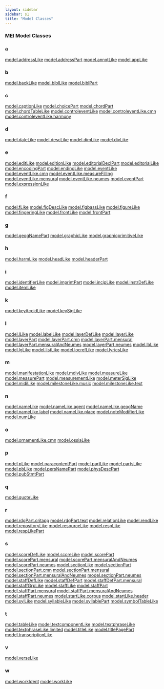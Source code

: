 ```yaml
---
layout: sidebar
sidebar: s1
title: "Model Classes"
---
```

<div>
   <h3 class="widget-title">MEI Model Classes</h3>
   <div class="textwidget">
      <div class="sortedInitials well a">
         <h3>a</h3>
         <a class="link_odd_classSpec a" href="/v3/model-classes/model.addressLike">model.addressLike</a>
         <a class="link_odd_classSpec a" href="/v3/model-classes/model.addressPart">model.addressPart</a>
         <a class="link_odd_classSpec a" href="/v3/model-classes/model.annotLike">model.annotLike</a>
         <a class="link_odd_classSpec a" href="/v3/model-classes/model.appLike">model.appLike</a>
      </div>
      <div class="sortedInitials well b">
         <h3>b</h3>
         <a class="link_odd_classSpec b" href="/v3/model-classes/model.backLike">model.backLike</a>
         <a class="link_odd_classSpec b" href="/v3/model-classes/model.biblLike">model.biblLike</a>
         <a class="link_odd_classSpec b" href="/v3/model-classes/model.biblPart">model.biblPart</a>
      </div>
      <div class="sortedInitials well c">
         <h3>c</h3>
         <a class="link_odd_classSpec c" href="/v3/model-classes/model.captionLike">model.captionLike</a>
         <a class="link_odd_classSpec c" href="/v3/model-classes/model.choicePart">model.choicePart</a>
         <a class="link_odd_classSpec c" href="/v3/model-classes/model.chordPart">model.chordPart</a>
         <a class="link_odd_classSpec c" href="/v3/model-classes/model.chordTableLike">model.chordTableLike</a>
         <a class="link_odd_classSpec c" href="/v3/model-classes/model.controleventLike">model.controleventLike</a>
         <a class="link_odd_classSpec c" href="/v3/model-classes/model.controleventLike.cmn">model.controleventLike.cmn</a>
         <a class="link_odd_classSpec c" href="/v3/model-classes/model.controleventLike.harmony">model.controleventLike.harmony</a>
      </div>
      <div class="sortedInitials well d">
         <h3>d</h3>
         <a class="link_odd_classSpec d" href="/v3/model-classes/model.dateLike">model.dateLike</a>
         <a class="link_odd_classSpec d" href="/v3/model-classes/model.descLike">model.descLike</a>
         <a class="link_odd_classSpec d" href="/v3/model-classes/model.dimLike">model.dimLike</a>
         <a class="link_odd_classSpec d" href="/v3/model-classes/model.divLike">model.divLike</a>
      </div>
      <div class="sortedInitials well e">
         <h3>e</h3>
         <a class="link_odd_classSpec e" href="/v3/model-classes/model.editLike">model.editLike</a>
         <a class="link_odd_classSpec e" href="/v3/model-classes/model.editionLike">model.editionLike</a>
         <a class="link_odd_classSpec e" href="/v3/model-classes/model.editorialDeclPart">model.editorialDeclPart</a>
         <a class="link_odd_classSpec e" href="/v3/model-classes/model.editorialLike">model.editorialLike</a>
         <a class="link_odd_classSpec e" href="/v3/model-classes/model.encodingPart">model.encodingPart</a>
         <a class="link_odd_classSpec e" href="/v3/model-classes/model.endingLike">model.endingLike</a>
         <a class="link_odd_classSpec e" href="/v3/model-classes/model.eventLike">model.eventLike</a>
         <a class="link_odd_classSpec e" href="/v3/model-classes/model.eventLike.cmn">model.eventLike.cmn</a>
         <a class="link_odd_classSpec e" href="/v3/model-classes/model.eventLike.measureFilling">model.eventLike.measureFilling</a>
         <a class="link_odd_classSpec e" href="/v3/model-classes/model.eventLike.mensural">model.eventLike.mensural</a>
         <a class="link_odd_classSpec e" href="/v3/model-classes/model.eventLike.neumes">model.eventLike.neumes</a>
         <a class="link_odd_classSpec e" href="/v3/model-classes/model.eventPart">model.eventPart</a>
         <a class="link_odd_classSpec e" href="/v3/model-classes/model.expressionLike">model.expressionLike</a>
      </div>
      <div class="sortedInitials well f">
         <h3>f</h3>
         <a class="link_odd_classSpec f" href="/v3/model-classes/model.fLike">model.fLike</a>
         <a class="link_odd_classSpec f" href="/v3/model-classes/model.figDescLike">model.figDescLike</a>
         <a class="link_odd_classSpec f" href="/v3/model-classes/model.figbassLike">model.figbassLike</a>
         <a class="link_odd_classSpec f" href="/v3/model-classes/model.figureLike">model.figureLike</a>
         <a class="link_odd_classSpec f" href="/v3/model-classes/model.fingeringLike">model.fingeringLike</a>
         <a class="link_odd_classSpec f" href="/v3/model-classes/model.frontLike">model.frontLike</a>
         <a class="link_odd_classSpec f" href="/v3/model-classes/model.frontPart">model.frontPart</a>
      </div>
      <div class="sortedInitials well g">
         <h3>g</h3>
         <a class="link_odd_classSpec g" href="/v3/model-classes/model.geogNamePart">model.geogNamePart</a>
         <a class="link_odd_classSpec g" href="/v3/model-classes/model.graphicLike">model.graphicLike</a>
         <a class="link_odd_classSpec g" href="/v3/model-classes/model.graphicprimitiveLike">model.graphicprimitiveLike</a>
      </div>
      <div class="sortedInitials well h">
         <h3>h</h3>
         <a class="link_odd_classSpec h" href="/v3/model-classes/model.harmLike">model.harmLike</a>
         <a class="link_odd_classSpec h" href="/v3/model-classes/model.headLike">model.headLike</a>
         <a class="link_odd_classSpec h" href="/v3/model-classes/model.headerPart">model.headerPart</a>
      </div>
      <div class="sortedInitials well i">
         <h3>i</h3>
         <a class="link_odd_classSpec i" href="/v3/model-classes/model.identifierLike">model.identifierLike</a>
         <a class="link_odd_classSpec i" href="/v3/model-classes/model.imprintPart">model.imprintPart</a>
         <a class="link_odd_classSpec i" href="/v3/model-classes/model.incipLike">model.incipLike</a>
         <a class="link_odd_classSpec i" href="/v3/model-classes/model.instrDefLike">model.instrDefLike</a>
         <a class="link_odd_classSpec i" href="/v3/model-classes/model.itemLike">model.itemLike</a>
      </div>
      <div class="sortedInitials well k">
         <h3>k</h3>
         <a class="link_odd_classSpec k" href="/v3/model-classes/model.keyAccidLike">model.keyAccidLike</a>
         <a class="link_odd_classSpec k" href="/v3/model-classes/model.keySigLike">model.keySigLike</a>
      </div>
      <div class="sortedInitials well l">
         <h3>l</h3>
         <a class="link_odd_classSpec l" href="/v3/model-classes/model.lLike">model.lLike</a>
         <a class="link_odd_classSpec l" href="/v3/model-classes/model.labelLike">model.labelLike</a>
         <a class="link_odd_classSpec l" href="/v3/model-classes/model.layerDefLike">model.layerDefLike</a>
         <a class="link_odd_classSpec l" href="/v3/model-classes/model.layerLike">model.layerLike</a>
         <a class="link_odd_classSpec l" href="/v3/model-classes/model.layerPart">model.layerPart</a>
         <a class="link_odd_classSpec l" href="/v3/model-classes/model.layerPart.cmn">model.layerPart.cmn</a>
         <a class="link_odd_classSpec l" href="/v3/model-classes/model.layerPart.mensural">model.layerPart.mensural</a>
         <a class="link_odd_classSpec l" href="/v3/model-classes/model.layerPart.mensuralAndNeumes">model.layerPart.mensuralAndNeumes</a>
         <a class="link_odd_classSpec l" href="/v3/model-classes/model.layerPart.neumes">model.layerPart.neumes</a>
         <a class="link_odd_classSpec l" href="/v3/model-classes/model.lbLike">model.lbLike</a>
         <a class="link_odd_classSpec l" href="/v3/model-classes/model.lgLike">model.lgLike</a>
         <a class="link_odd_classSpec l" href="/v3/model-classes/model.listLike">model.listLike</a>
         <a class="link_odd_classSpec l" href="/v3/model-classes/model.locrefLike">model.locrefLike</a>
         <a class="link_odd_classSpec l" href="/v3/model-classes/model.lyricsLike">model.lyricsLike</a>
      </div>
      <div class="sortedInitials well m">
         <h3>m</h3>
         <a class="link_odd_classSpec m" href="/v3/model-classes/model.manifestationLike">model.manifestationLike</a>
         <a class="link_odd_classSpec m" href="/v3/model-classes/model.mdivLike">model.mdivLike</a>
         <a class="link_odd_classSpec m" href="/v3/model-classes/model.measureLike">model.measureLike</a>
         <a class="link_odd_classSpec m" href="/v3/model-classes/model.measurePart">model.measurePart</a>
         <a class="link_odd_classSpec m" href="/v3/model-classes/model.measurementLike">model.measurementLike</a>
         <a class="link_odd_classSpec m" href="/v3/model-classes/model.meterSigLike">model.meterSigLike</a>
         <a class="link_odd_classSpec m" href="/v3/model-classes/model.midiLike">model.midiLike</a>
         <a class="link_odd_classSpec m" href="/v3/model-classes/model.milestoneLike.music">model.milestoneLike.music</a>
         <a class="link_odd_classSpec m" href="/v3/model-classes/model.milestoneLike.text">model.milestoneLike.text</a>
      </div>
      <div class="sortedInitials well n">
         <h3>n</h3>
         <a class="link_odd_classSpec n" href="/v3/model-classes/model.nameLike">model.nameLike</a>
         <a class="link_odd_classSpec n" href="/v3/model-classes/model.nameLike.agent">model.nameLike.agent</a>
         <a class="link_odd_classSpec n" href="/v3/model-classes/model.nameLike.geogName">model.nameLike.geogName</a>
         <a class="link_odd_classSpec n" href="/v3/model-classes/model.nameLike.label">model.nameLike.label</a>
         <a class="link_odd_classSpec n" href="/v3/model-classes/model.nameLike.place">model.nameLike.place</a>
         <a class="link_odd_classSpec n" href="/v3/model-classes/model.noteModifierLike">model.noteModifierLike</a>
         <a class="link_odd_classSpec n" href="/v3/model-classes/model.numLike">model.numLike</a>
      </div>
      <div class="sortedInitials well o">
         <h3>o</h3>
         <a class="link_odd_classSpec o" href="/v3/model-classes/model.ornamentLike.cmn">model.ornamentLike.cmn</a>
         <a class="link_odd_classSpec o" href="/v3/model-classes/model.ossiaLike">model.ossiaLike</a>
      </div>
      <div class="sortedInitials well p">
         <h3>p</h3>
         <a class="link_odd_classSpec p" href="/v3/model-classes/model.pLike">model.pLike</a>
         <a class="link_odd_classSpec p" href="/v3/model-classes/model.paracontentPart">model.paracontentPart</a>
         <a class="link_odd_classSpec p" href="/v3/model-classes/model.partLike">model.partLike</a>
         <a class="link_odd_classSpec p" href="/v3/model-classes/model.partsLike">model.partsLike</a>
         <a class="link_odd_classSpec p" href="/v3/model-classes/model.pbLike">model.pbLike</a>
         <a class="link_odd_classSpec p" href="/v3/model-classes/model.persNamePart">model.persNamePart</a>
         <a class="link_odd_classSpec p" href="/v3/model-classes/model.physDescPart">model.physDescPart</a>
         <a class="link_odd_classSpec p" href="/v3/model-classes/model.pubStmtPart">model.pubStmtPart</a>
      </div>
      <div class="sortedInitials well q">
         <h3>q</h3>
         <a class="link_odd_classSpec q" href="/v3/model-classes/model.quoteLike">model.quoteLike</a>
      </div>
      <div class="sortedInitials well r">
         <h3>r</h3>
         <a class="link_odd_classSpec r" href="/v3/model-classes/model.rdgPart.critapp">model.rdgPart.critapp</a>
         <a class="link_odd_classSpec r" href="/v3/model-classes/model.rdgPart.text">model.rdgPart.text</a>
         <a class="link_odd_classSpec r" href="/v3/model-classes/model.relationLike">model.relationLike</a>
         <a class="link_odd_classSpec r" href="/v3/model-classes/model.rendLike">model.rendLike</a>
         <a class="link_odd_classSpec r" href="/v3/model-classes/model.repositoryLike">model.repositoryLike</a>
         <a class="link_odd_classSpec r" href="/v3/model-classes/model.resourceLike">model.resourceLike</a>
         <a class="link_odd_classSpec r" href="/v3/model-classes/model.respLike">model.respLike</a>
         <a class="link_odd_classSpec r" href="/v3/model-classes/model.respLikePart">model.respLikePart</a>
      </div>
      <div class="sortedInitials well s">
         <h3>s</h3>
         <a class="link_odd_classSpec s" href="/v3/model-classes/model.scoreDefLike">model.scoreDefLike</a>
         <a class="link_odd_classSpec s" href="/v3/model-classes/model.scoreLike">model.scoreLike</a>
         <a class="link_odd_classSpec s" href="/v3/model-classes/model.scorePart">model.scorePart</a>
         <a class="link_odd_classSpec s" href="/v3/model-classes/model.scorePart.mensural">model.scorePart.mensural</a>
         <a class="link_odd_classSpec s" href="/v3/model-classes/model.scorePart.mensuralAndNeumes">model.scorePart.mensuralAndNeumes</a>
         <a class="link_odd_classSpec s" href="/v3/model-classes/model.scorePart.neumes">model.scorePart.neumes</a>
         <a class="link_odd_classSpec s" href="/v3/model-classes/model.sectionLike">model.sectionLike</a>
         <a class="link_odd_classSpec s" href="/v3/model-classes/model.sectionPart">model.sectionPart</a>
         <a class="link_odd_classSpec s" href="/v3/model-classes/model.sectionPart.cmn">model.sectionPart.cmn</a>
         <a class="link_odd_classSpec s" href="/v3/model-classes/model.sectionPart.mensural">model.sectionPart.mensural</a>
         <a class="link_odd_classSpec s" href="/v3/model-classes/model.sectionPart.mensuralAndNeumes">model.sectionPart.mensuralAndNeumes</a>
         <a class="link_odd_classSpec s" href="/v3/model-classes/model.sectionPart.neumes">model.sectionPart.neumes</a>
         <a class="link_odd_classSpec s" href="/v3/model-classes/model.staffDefLike">model.staffDefLike</a>
         <a class="link_odd_classSpec s" href="/v3/model-classes/model.staffDefPart">model.staffDefPart</a>
         <a class="link_odd_classSpec s" href="/v3/model-classes/model.staffDefPart.mensural">model.staffDefPart.mensural</a>
         <a class="link_odd_classSpec s" href="/v3/model-classes/model.staffGrpLike">model.staffGrpLike</a>
         <a class="link_odd_classSpec s" href="/v3/model-classes/model.staffLike">model.staffLike</a>
         <a class="link_odd_classSpec s" href="/v3/model-classes/model.staffPart">model.staffPart</a>
         <a class="link_odd_classSpec s" href="/v3/model-classes/model.staffPart.mensural">model.staffPart.mensural</a>
         <a class="link_odd_classSpec s" href="/v3/model-classes/model.staffPart.mensuralAndNeumes">model.staffPart.mensuralAndNeumes</a>
         <a class="link_odd_classSpec s" href="/v3/model-classes/model.staffPart.neumes">model.staffPart.neumes</a>
         <a class="link_odd_classSpec s" href="/v3/model-classes/model.startLike.corpus">model.startLike.corpus</a>
         <a class="link_odd_classSpec s" href="/v3/model-classes/model.startLike.header">model.startLike.header</a>
         <a class="link_odd_classSpec s" href="/v3/model-classes/model.sylLike">model.sylLike</a>
         <a class="link_odd_classSpec s" href="/v3/model-classes/model.syllableLike">model.syllableLike</a>
         <a class="link_odd_classSpec s" href="/v3/model-classes/model.syllablePart">model.syllablePart</a>
         <a class="link_odd_classSpec s" href="/v3/model-classes/model.symbolTableLike">model.symbolTableLike</a>
      </div>
      <div class="sortedInitials well t">
         <h3>t</h3>
         <a class="link_odd_classSpec t" href="/v3/model-classes/model.tableLike">model.tableLike</a>
         <a class="link_odd_classSpec t" href="/v3/model-classes/model.textcomponentLike">model.textcomponentLike</a>
         <a class="link_odd_classSpec t" href="/v3/model-classes/model.textphraseLike">model.textphraseLike</a>
         <a class="link_odd_classSpec t" href="/v3/model-classes/model.textphraseLike.limited">model.textphraseLike.limited</a>
         <a class="link_odd_classSpec t" href="/v3/model-classes/model.titleLike">model.titleLike</a>
         <a class="link_odd_classSpec t" href="/v3/model-classes/model.titlePagePart">model.titlePagePart</a>
         <a class="link_odd_classSpec t" href="/v3/model-classes/model.transcriptionLike">model.transcriptionLike</a>
      </div>
      <div class="sortedInitials well v">
         <h3>v</h3>
         <a class="link_odd_classSpec v" href="/v3/model-classes/model.verseLike">model.verseLike</a>
      </div>
      <div class="sortedInitials well w">
         <h3>w</h3>
         <a class="link_odd_classSpec w" href="/v3/model-classes/model.workIdent">model.workIdent</a>
         <a class="link_odd_classSpec w" href="/v3/model-classes/model.workLike">model.workLike</a>
      </div>
   </div>
</div>